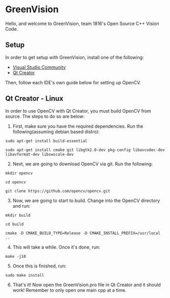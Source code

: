 # GreenVision
Hello, and welcome to GreenVision, team 1816's Open Source C++ Vision Code. 

## Setup
In order to get setup with GreenVision, install one of the following:

* [Visual Studio Community](https://visualstudio.microsoft.com/thank-you-downloading-visual-studio/?sku=Community&rel=15)
* [Qt Creator](https://www.qt.io/download-qt-installer?hsCtaTracking=9f6a2170-a938-42df-a8e2-a9f0b1d6cdce%7C6cb0de4f-9bb5-4778-ab02-bfb62735f3e5)

Then, follow each IDE's own guide below for setting up OpenCV.
## Qt Creator - Linux
In order to use OpenCV with Qt Creator, you must build OpenCV from source. The steps to do so are below:
1. First, make sure you have the required dependencies. Run the following(assuming debian based distro):

`sudo apt-get install build-essential`

`sudo apt-get install cmake git libgtk2.0-dev pkg-config libavcodec-dev libavformat-dev libswscale-dev`

2. Next, we are going to download OpenCV via git. Run the following:

`mkdir opencv`

`cd opencv`

`git clone https://github.com/opencv/opencv.git`

3. Now, we are going to start to build. Change into the OpenCV directory and run:

`mkdir build`

`cd build`

`cmake -D CMAKE_BUILD_TYPE=Release -D CMAKE_INSTALL_PREFIX=/usr/local ..`

4. This will take a while. Once it's done, run:

`make -j10`

5. Once this is finished, run:

`sudo make install`

6. That's it! Now open the GreenVision.pro file in Qt Creator and it should work! Remember to only open one main cpp at a time.
